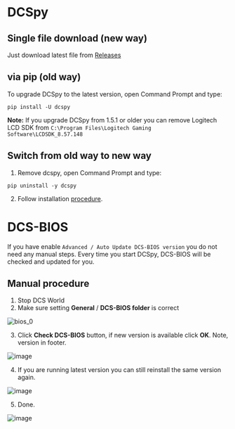 # DCSpy
## Single file download (new way)
Just download latest file from [Releases](https://github.com/emcek/dcspy/releases/latest)

## via pip (old way)
To upgrade DCSpy to the latest version, open Command Prompt and type:
```shell script
pip install -U dcspy
```
**Note:** If you upgrade DCSpy from 1.5.1 or older you can remove Logitech LCD SDK from `C:\Program Files\Logitech Gaming Software\LCDSDK_8.57.148`

## Switch from old way to new way
1. Remove dcspy, open Command Prompt and type:
```shell script
pip uninstall -y dcspy
```
2. Follow installation [procedure](Installation#single-file-download-new-way).

# DCS-BIOS
If you have enable `Advanced / Auto Update DCS-BIOS version` you do not need any manual steps. Every time you start DCSpy, DCS-BIOS will be checked and updated for you.

## Manual procedure
1. Stop DCS World
2. Make sure setting **General** / **DCS-BIOS folder** is correct

![bios_0](https://user-images.githubusercontent.com/475312/209840336-f0ce47b8-c7c1-4a48-af1c-c5c1cc79ffdd.jpg)

3. Click **Check DCS-BIOS** button, if new version is available click **OK**. Note, version in footer.

![image](https://user-images.githubusercontent.com/475312/209840516-3873d7a9-8bb2-4226-944f-5472eebd9440.png)

4. If you are running latest version you can still reinstall the same version again.

![image](https://user-images.githubusercontent.com/475312/209841006-d6cd0581-aad2-4d53-83a3-1957e0f8a674.png)

5. Done.

![image](https://user-images.githubusercontent.com/475312/209841045-f3d64fe7-acb8-4fdc-a2d3-1ae494b24394.png)

